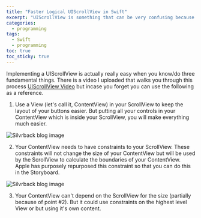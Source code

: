 ```yaml
---
title: "Faster Logical UIScrollView in Swift" 
excerpt: "UIScrollView is something that can be very confusing because it uses constraints in a way that they aren't normally used. Because of this there is so much confusion."
categories:
  - programming
tags:
  - Swift
  - programming
toc: true
toc_sticky: true
---
```

Implementing a UIScrollView is actually really easy when you know/do three fundamental things. There is a video I uploaded that walks you through this process [UIScrollView Video](https://youtu.be/dtcrlRBYTWU)  but incase you forget you can use the following as a reference.

1. Use a View (let's call it, ContentView) in your ScrollView to keep the layout of your buttons easier. But putting all your controls in your ContentView which is inside your ScrollView, you will make everything much easier.

![Silvrback blog image](https://silvrback.s3.amazonaws.com/uploads/bef75bfc-50ce-4cc4-8c58-c10f05440d72/Screen%20Region%202015-08-19%20at%2018.41.14_large.png)

2. Your ContentView needs to have constraints to your ScrollView. These constraints will not change the size of your ContentView but will be used by the ScrollView to calculate the boundaries of your ContentView. Apple has purposely repurposed this constraint so that you can do this in the Storyboard. 

![Silvrback blog image](https://silvrback.s3.amazonaws.com/uploads/50c5e582-0a24-4d29-acea-37086b439fd3/Screen%20Region%202015-08-19%20at%2018.40.07_large.png)

3. Your ContentView can't depend on the ScrollView for the size (partially because of point #2). But it could use constraints on the highest level View or but using it's own content.